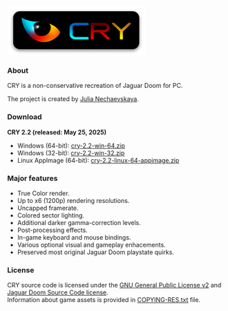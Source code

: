 ![](https://raw.githubusercontent.com/JNechaevsky/jnechaevsky.github.io/main/cry/cry-logo-dw.png)
### About
CRY is a non-conservative recreation of Jaguar Doom for PC.

The project is created by [Julia Nechaevskaya](mailto:julia.nechaevskaya@live.com).

### Download

**CRY 2.2 (released: May 25, 2025)**
* Windows (64-bit): [cry-2.2-win-64.zip](https://github.com/JNechaevsky/CRY/releases/download/2.2/cry-2.2-win-64.zip)
* Windows (32-bit): [cry-2.2-win-32.zip](https://github.com/JNechaevsky/CRY/releases/download/2.2/cry-2.2-win-32.zip)
* Linux AppImage (64-bit): [cry-2.2-linux-64-appimage.zip](https://github.com/JNechaevsky/CRY/releases/download/2.2/cry-2.2-linux-64-appimage.zip)

### Major features

* True Color render.
* Up to x6 (1200p) rendering resolutions.
* Uncapped framerate.
* Colored sector lighting.
* Additional darker gamma-correction levels.
* Post-processing effects.
* In-game keyboard and mouse bindings.
* Various optional visual and gameplay enhacements.
* Preserved most original Jaguar Doom playstate quirks.

### License

CRY source code is licensed under the [GNU General Public License v2](https://github.com/JNechaevsky/yaguar-doom/blob/main/COPYING.txt) and [Jaguar Doom Source Code license](https://github.com/JNechaevsky/yaguar-doom/blob/main/COPYING-JAG.txt).
<br>Information about game assets is provided in [COPYING-RES.txt](https://github.com/JNechaevsky/yaguar-doom/blob/main/COPYING-RES.txt) file.

